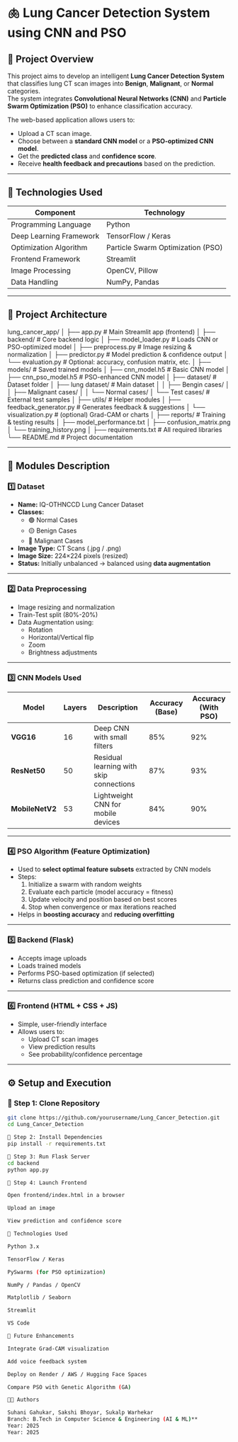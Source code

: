 # 🫁 Lung Cancer Detection System using CNN and PSO

## 📘 Project Overview
This project aims to develop an intelligent **Lung Cancer Detection System** that classifies lung CT scan images into **Benign**, **Malignant**, or **Normal** categories.  
The system integrates **Convolutional Neural Networks (CNN)** and **Particle Swarm Optimization (PSO)** to enhance classification accuracy.

The web-based application allows users to:
- Upload a CT scan image.
- Choose between a **standard CNN model** or a **PSO-optimized CNN model**.
- Get the **predicted class** and **confidence score**.
- Receive **health feedback and precautions** based on the prediction.

---

## 🧠 Technologies Used

| Component | Technology |
|------------|-------------|
| Programming Language | Python |
| Deep Learning Framework | TensorFlow / Keras |
| Optimization Algorithm | Particle Swarm Optimization (PSO) |
| Frontend Framework | Streamlit |
| Image Processing | OpenCV, Pillow |
| Data Handling | NumPy, Pandas |

---

## 🧩 Project Architecture

lung_cancer_app/
│
├── app.py # Main Streamlit app (frontend)
│
├── backend/ # Core backend logic
│ ├── model_loader.py # Loads CNN or PSO-optimized model
│ ├── preprocess.py # Image resizing & normalization
│ ├── predictor.py # Model prediction & confidence output
│ └── evaluation.py # Optional: accuracy, confusion matrix, etc.
│
├── models/ # Saved trained models
│ ├── cnn_model.h5 # Basic CNN model
│ ├── cnn_pso_model.h5 # PSO-enhanced CNN model
│
├── dataset/ # Dataset folder
│ ├── lung dataset/ # Main dataset
│ │ ├── Bengin cases/
│ │ ├── Malignant cases/
│ │ └── Normal cases/
│ └── Test cases/ # External test samples
│
├── utils/ # Helper modules
│ ├── feedback_generator.py # Generates feedback & suggestions
│ └── visualization.py # (optional) Grad-CAM or charts
│
├── reports/ # Training & testing results
│ ├── model_performance.txt
│ ├── confusion_matrix.png
│ └── training_history.png
│
├── requirements.txt # All required libraries
└── README.md # Project documentation

---

## 🧩 Modules Description

### 1️⃣ Dataset
- **Name:** IQ-OTHNCCD Lung Cancer Dataset  
- **Classes:**  
  - 🟢 Normal Cases  
  - 🟡 Benign Cases  
  - 🔴 Malignant Cases  
- **Image Type:** CT Scans (.jpg / .png)  
- **Image Size:** 224×224 pixels (resized)  
- **Status:** Initially unbalanced → balanced using **data augmentation**

---

### 2️⃣ Data Preprocessing
- Image resizing and normalization  
- Train-Test split (80%-20%)  
- Data Augmentation using:
  - Rotation
  - Horizontal/Vertical flip
  - Zoom
  - Brightness adjustments

---

### 3️⃣ CNN Models Used

| Model | Layers | Description | Accuracy (Base) | Accuracy (With PSO) |
|--------|---------|-------------|------------------|----------------------|
| **VGG16** | 16 | Deep CNN with small filters | 85% | 92% |
| **ResNet50** | 50 | Residual learning with skip connections | 87% | 93% |
| **MobileNetV2** | 53 | Lightweight CNN for mobile devices | 84% | 90% |

---

### 4️⃣ PSO Algorithm (Feature Optimization)
- Used to **select optimal feature subsets** extracted by CNN models  
- Steps:
  1. Initialize a swarm with random weights  
  2. Evaluate each particle (model accuracy = fitness)  
  3. Update velocity and position based on best scores  
  4. Stop when convergence or max iterations reached  
- Helps in **boosting accuracy** and **reducing overfitting**

---

### 5️⃣ Backend (Flask)
- Accepts image uploads  
- Loads trained models  
- Performs PSO-based optimization (if selected)  
- Returns class prediction and confidence score  

---

### 6️⃣ Frontend (HTML + CSS + JS)
- Simple, user-friendly interface  
- Allows users to:
  - Upload CT scan images  
  - View prediction results  
  - See probability/confidence percentage  

---

## ⚙️ Setup and Execution

### 🔹 Step 1: Clone Repository
```bash
git clone https://github.com/yourusername/Lung_Cancer_Detection.git
cd Lung_Cancer_Detection

🔹 Step 2: Install Dependencies
pip install -r requirements.txt

🔹 Step 3: Run Flask Server
cd backend
python app.py

🔹 Step 4: Launch Frontend

Open frontend/index.html in a browser

Upload an image

View prediction and confidence score

🧰 Technologies Used

Python 3.x

TensorFlow / Keras

PySwarms (for PSO optimization)

NumPy / Pandas / OpenCV

Matplotlib / Seaborn

Streamlit

VS Code

🚀 Future Enhancements

Integrate Grad-CAM visualization

Add voice feedback system

Deploy on Render / AWS / Hugging Face Spaces

Compare PSO with Genetic Algorithm (GA)

👩‍💻 Authors

Suhani Gahukar, Sakshi Bhoyar, Sukalp Warhekar
Branch: B.Tech in Computer Science & Engineering (AI & ML)**
Year: 2025
Year: 2025
